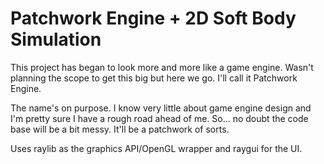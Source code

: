 # Patchwork Engine + 2D Soft Body Simulation

This project has began to look more and more like a game engine. Wasn't planning the scope to get this big but here we go. I'll call it Patchwork Engine.

The name's on purpose. I know very little about game engine design and I'm pretty sure I have a rough road ahead of me. So... no doubt the code base will be a bit messy. It'll be a patchwork of sorts.

Uses raylib as the graphics API/OpenGL wrapper and raygui for the UI.
